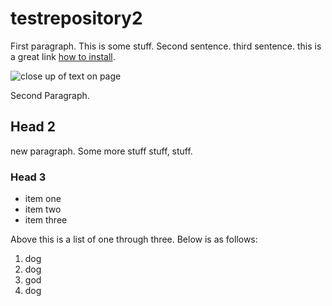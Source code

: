 # testrepository2

First paragraph. This is some stuff. 
Second sentence. 
third sentence. 
this is a great link [how to install](https://evanwill.github.io/_drafts/notes/markdown-minute.html).

![close up of text on page](https://upload.wikimedia.org/wikipedia/commons/4/4b/Focus_ubt.jpeg)

Second Paragraph. 

## Head 2

new paragraph. Some more stuff
stuff, stuff. 

### Head 3

- item one
- item two
- item three

Above this is a list of one through three.
Below is as follows: 

1. dog
2. dog
3. god
4. dog

